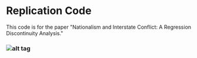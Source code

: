 # Replication Code

This code is for the paper "Nationalism and Interstate Conflict: A Regression Discontinuity Analysis." 

### ![alt tag](https://cloud.githubusercontent.com/assets/7791421/8027798/945711de-0d53-11e5-94c3-6dbfc02c57be.jpg)

